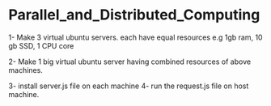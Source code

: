 # Parallel_and_Distributed_Computing

1- Make 3 virtual ubuntu servers.
  each have equal resources
  e.g 1gb ram, 10 gb SSD, 1 CPU core
  
2- Make 1 big virtual ubuntu server having 
  combined resources of above machines.

3- install server.js file on each machine
4- run the request.js file on host machine.
